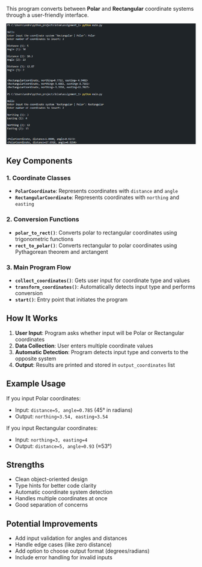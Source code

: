 This program converts between **Polar** and **Rectangular** coordinate systems through a user-friendly interface.

![terminal](screenshots/image.png)
## Key Components

### 1. Coordinate Classes
- **`PolarCoordinate`**: Represents coordinates with `distance` and `angle`
- **`RectangularCoordinate`**: Represents coordinates with `northing` and `easting`

### 2. Conversion Functions
- **`polar_to_rect()`**: Converts polar to rectangular coordinates using trigonometric functions
- **`rect_to_polar()`**: Converts rectangular to polar coordinates using Pythagorean theorem and arctangent

### 3. Main Program Flow
- **`collect_coordinates()`**: Gets user input for coordinate type and values
- **`transform_coordinates()`**: Automatically detects input type and performs conversion
- **`start()`**: Entry point that initiates the program

## How It Works

1. **User Input**: Program asks whether input will be Polar or Rectangular coordinates
2. **Data Collection**: User enters multiple coordinate values
3. **Automatic Detection**: Program detects input type and converts to the opposite system
4. **Output**: Results are printed and stored in `output_coordinates` list

## Example Usage

If you input Polar coordinates:
- Input: `distance=5, angle=0.785` (45° in radians)
- Output: `northing≈3.54, easting≈3.54`

If you input Rectangular coordinates:
- Input: `northing=3, easting=4`
- Output: `distance=5, angle≈0.93` (≈53°)

## Strengths

- Clean object-oriented design
- Type hints for better code clarity
- Automatic coordinate system detection
- Handles multiple coordinates at once
- Good separation of concerns

## Potential Improvements

- Add input validation for angles and distances
- Handle edge cases (like zero distance)
- Add option to choose output format (degrees/radians)
- Include error handling for invalid inputs
